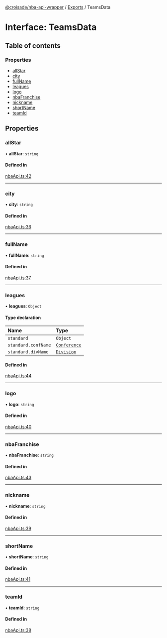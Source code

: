 [@croisade/nba-api-wrapper](../README.md) / [Exports](../modules.md) / TeamsData

# Interface: TeamsData

## Table of contents

### Properties

- [allStar](TeamsData.md#allstar)
- [city](TeamsData.md#city)
- [fullName](TeamsData.md#fullname)
- [leagues](TeamsData.md#leagues)
- [logo](TeamsData.md#logo)
- [nbaFranchise](TeamsData.md#nbafranchise)
- [nickname](TeamsData.md#nickname)
- [shortName](TeamsData.md#shortname)
- [teamId](TeamsData.md#teamid)

## Properties

### allStar

• **allStar**: `string`

#### Defined in

[nbaApi.ts:42](https://github.com/Croisade/nba-api/blob/1eeb9a5/src/nbaApi.ts#L42)

___

### city

• **city**: `string`

#### Defined in

[nbaApi.ts:36](https://github.com/Croisade/nba-api/blob/1eeb9a5/src/nbaApi.ts#L36)

___

### fullName

• **fullName**: `string`

#### Defined in

[nbaApi.ts:37](https://github.com/Croisade/nba-api/blob/1eeb9a5/src/nbaApi.ts#L37)

___

### leagues

• **leagues**: `Object`

#### Type declaration

| Name | Type |
| :------ | :------ |
| `standard` | `Object` |
| `standard.confName` | [`Conference`](../enums/Conference.md) |
| `standard.divName` | [`Division`](../enums/Division.md) |

#### Defined in

[nbaApi.ts:44](https://github.com/Croisade/nba-api/blob/1eeb9a5/src/nbaApi.ts#L44)

___

### logo

• **logo**: `string`

#### Defined in

[nbaApi.ts:40](https://github.com/Croisade/nba-api/blob/1eeb9a5/src/nbaApi.ts#L40)

___

### nbaFranchise

• **nbaFranchise**: `string`

#### Defined in

[nbaApi.ts:43](https://github.com/Croisade/nba-api/blob/1eeb9a5/src/nbaApi.ts#L43)

___

### nickname

• **nickname**: `string`

#### Defined in

[nbaApi.ts:39](https://github.com/Croisade/nba-api/blob/1eeb9a5/src/nbaApi.ts#L39)

___

### shortName

• **shortName**: `string`

#### Defined in

[nbaApi.ts:41](https://github.com/Croisade/nba-api/blob/1eeb9a5/src/nbaApi.ts#L41)

___

### teamId

• **teamId**: `string`

#### Defined in

[nbaApi.ts:38](https://github.com/Croisade/nba-api/blob/1eeb9a5/src/nbaApi.ts#L38)
